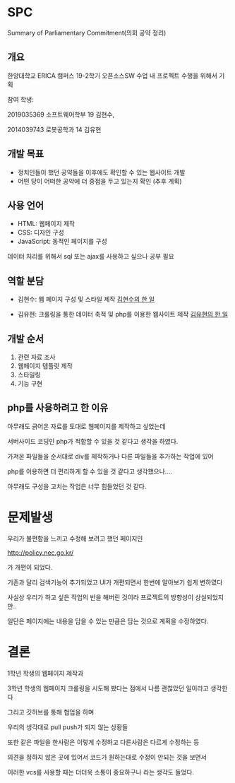 # SPC
Summary of Parliamentary Commitment(의회 공약 정리)

## 개요
한양대학교 ERICA 캠퍼스 19-2학기 오픈소스SW 수업 내 프로젝트 수행을 위해서 기획

참여 학생: 

2019035369 소프트웨어학부 19 김현수, 

2014039743 로봇공학과 14 김유현

## 개발 목표
- 정치인들이 했던 공약들을 이후에도 확인할 수 있는 웹사이트 개발
- 어떤 당이 어떠한 공약에 더 중점을 두고 있는지 확인 (추후 계획)

## 사용 언어
- HTML: 웹페이지 제작
- CSS: 디자인 구성
- JavaScript: 동적인 페이지를 구성

데이터 처리를 위해서 sql 또는 ajax를 사용하고 싶으나 공부 필요

## 역할 분담
- 김현수: 웹 페이지 구성 및 스타일 제작 
    [김현수의 한 일](/style/readme.md)

- 김유현: 크롤링을 통한 데이터 축적 및 php를 이용한 웹사이트 제작
[김유현의 한 일](/crawling/README.md)

## 개발 순서

1. 관련 자료 조사
2. 웹페이지 템플릿 제작
3. 스타일링
4. 기능 구현

## php를 사용하려고 한 이유

아무래도 긁어온 자료를 토대로 웹페이지를 제작하고 싶었는데

서버사이드 코딩인 php가 적합할 수 있을 것 같다고 생각을 하였다.

가져온 파일들을 순서대로 div를 제작하거나 다른 파일들을 추가하는 작업에 있어

php를 이용하면 더 편리하게 할 수 있을 것 같다고 생각했으나....

 아무래도 구성을 고치는 작업은 너무 힘들었던 것 같다.

# 문제발생

우리가 불편함을 느끼고 수정해 보려고 했던 페이지인

http://policy.nec.go.kr/

가 개편이 되었다.

기존과 달리 검색기능이 추가되었고 UI가 개편되면서 한번에 알아보기 쉽게 변하였다

사실상 우리가 하고 싶은 작업의 반을 해버린 것이라 프로젝트의 방향성이 상실되었지만..

일단은 페이지에는 내용을 담을 수 있는 만큼은 담는 것으로 계획을 수정하였다.

# 결론

1학년 학생의 웹페이지 제작과

3학년 학생의 웹페이지 크롤링을 시도해 봤다는 점에서 나름 괜찮았던 일이라고 생각한다

그리고 깃허브를 통해 협업을 하며

우리의 생각대로 pull push가 되지 않는 상황들

또한 같은 파일을 한사람은 이렇게 수정하고 다른사람은 다르게 수정하는 등

의견을 정하지 않은 곳에 있어서 코드가 원하는대로 수정이 안되는 것을 보면서

이러한 vcs를 사용할 때는 더더욱 소통이 중요하구나 라는 생각도 들었다.

